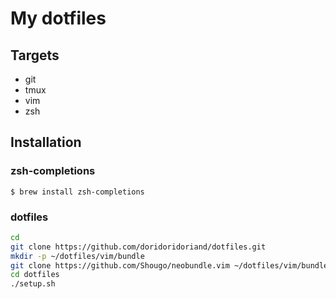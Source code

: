 # My dotfiles
## Targets
- git
- tmux
- vim
- zsh

## Installation
### zsh-completions
`$ brew install zsh-completions`

### dotfiles
```sh
cd
git clone https://github.com/doridoridoriand/dotfiles.git
mkdir -p ~/dotfiles/vim/bundle
git clone https://github.com/Shougo/neobundle.vim ~/dotfiles/vim/bundle/neobundle.vim
cd dotfiles
./setup.sh
```

